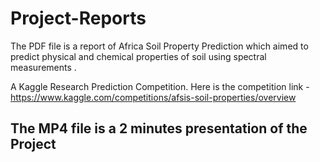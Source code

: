 # Project-Reports

The PDF file is a report of Africa Soil Property Prediction which aimed to predict physical and chemical properties of soil using spectral measurements .

A Kaggle Research Prediction Competition. 
Here is the competition link - https://www.kaggle.com/competitions/afsis-soil-properties/overview

## The MP4 file is a 2 minutes presentation of the Project
